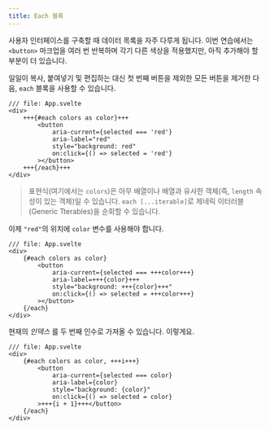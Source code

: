 ```yaml
---
title: Each 블록
---
```


사용자 인터페이스를 구축할 때 데이터 목록을 자주 다루게 됩니다. 이번 연습에서는 `<button>` 마크업을 여러 번 반복하며 각기 다른 색상을 적용했지만, 아직 추가해야 할 부분이 더 있습니다.

일일이 복사, 붙여넣기 및 편집하는 대신 첫 번째 버튼을 제외한 모든 버튼을 제거한 다음, `each` 블록을 사용할 수 있습니다.

```svelte
/// file: App.svelte
<div>
	+++{#each colors as color}+++
		<button
			aria-current={selected === 'red'}
			aria-label="red"
			style="background: red"
			on:click={() => selected = 'red'}
		></button>
	+++{/each}+++
</div>
```

> 표현식(여기에서는 `colors`)은 아무 배열이나 배열과 유사한 객체(즉, `length` 속성이 있는 객체)일 수 있습니다. `each [...iterable]`로 제네릭 이터러블(Generic Tterables)을 순회할 수 있습니다.

이제 `"red"`의 위치에 `color` 변수를 사용해야 합니다.

```svelte
/// file: App.svelte
<div>
	{#each colors as color}
		<button
			aria-current={selected === +++color+++}
			aria-label=+++{color}+++
			style="background: +++{color}+++"
			on:click={() => selected = +++color+++}
		></button>
	{/each}
</div>
```

현재의 _인덱스_ 를 두 번째 인수로 가져올 수 있습니다. 이렇게요.

```svelte
/// file: App.svelte
<div>
	{#each colors as color, +++i+++}
		<button
			aria-current={selected === color}
			aria-label={color}
			style="background: {color}"
			on:click={() => selected = color}
		>+++{i + 1}+++</button>
	{/each}
</div>
```
